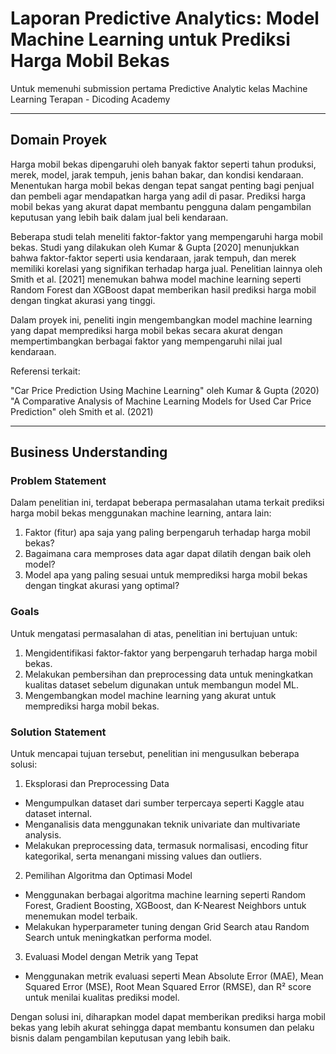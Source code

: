 # Laporan Predictive Analytics: Model Machine Learning untuk Prediksi Harga Mobil Bekas

Untuk memenuhi submission pertama Predictive Analytic kelas Machine Learning Terapan - Dicoding Academy

---

## Domain Proyek

Harga mobil bekas dipengaruhi oleh banyak faktor seperti tahun produksi, merek, model, jarak tempuh, jenis bahan bakar, dan kondisi kendaraan. Menentukan harga mobil bekas dengan tepat sangat penting bagi penjual dan pembeli agar mendapatkan harga yang adil di pasar. Prediksi harga mobil bekas yang akurat dapat membantu pengguna dalam pengambilan keputusan yang lebih baik dalam jual beli kendaraan.

Beberapa studi telah meneliti faktor-faktor yang mempengaruhi harga mobil bekas. Studi yang dilakukan oleh Kumar & Gupta [2020] menunjukkan bahwa faktor-faktor seperti usia kendaraan, jarak tempuh, dan merek memiliki korelasi yang signifikan terhadap harga jual. Penelitian lainnya oleh Smith et al. [2021] menemukan bahwa model machine learning seperti Random Forest dan XGBoost dapat memberikan hasil prediksi harga mobil dengan tingkat akurasi yang tinggi.

Dalam proyek ini, peneliti ingin mengembangkan model machine learning yang dapat memprediksi harga mobil bekas secara akurat dengan mempertimbangkan berbagai faktor yang mempengaruhi nilai jual kendaraan.

Referensi terkait:

"Car Price Prediction Using Machine Learning" oleh Kumar & Gupta (2020)
"A Comparative Analysis of Machine Learning Models for Used Car Price Prediction" oleh Smith et al. (2021)

---

## Business Understanding
### Problem Statement
Dalam penelitian ini, terdapat beberapa permasalahan utama terkait prediksi harga mobil bekas menggunakan machine learning, antara lain:
1. Faktor (fitur) apa saja yang paling berpengaruh terhadap harga mobil bekas?
2. Bagaimana cara memproses data agar dapat dilatih dengan baik oleh model?
3. Model apa yang paling sesuai untuk memprediksi harga mobil bekas dengan tingkat akurasi yang optimal?

### Goals
Untuk mengatasi permasalahan di atas, penelitian ini bertujuan untuk:
1. Mengidentifikasi faktor-faktor yang berpengaruh terhadap harga mobil bekas.
2. Melakukan pembersihan dan preprocessing data untuk meningkatkan kualitas dataset sebelum digunakan untuk membangun model ML.
3. Mengembangkan model machine learning yang akurat untuk memprediksi harga mobil bekas.

### Solution Statement
Untuk mencapai tujuan tersebut, penelitian ini mengusulkan beberapa solusi:
1. Eksplorasi dan Preprocessing Data
- Mengumpulkan dataset dari sumber terpercaya seperti Kaggle atau dataset internal.
- Menganalisis data menggunakan teknik univariate dan multivariate analysis.
- Melakukan preprocessing data, termasuk normalisasi, encoding fitur kategorikal, serta menangani missing values dan outliers.

2. Pemilihan Algoritma dan Optimasi Model
- Menggunakan berbagai algoritma machine learning seperti Random Forest, Gradient Boosting, XGBoost, dan K-Nearest Neighbors untuk menemukan model terbaik.
- Melakukan hyperparameter tuning dengan Grid Search atau Random Search untuk meningkatkan performa model.

3. Evaluasi Model dengan Metrik yang Tepat
- Menggunakan metrik evaluasi seperti Mean Absolute Error (MAE), Mean Squared Error (MSE), Root Mean Squared Error (RMSE), dan R² score untuk menilai kualitas prediksi model.

Dengan solusi ini, diharapkan model dapat memberikan prediksi harga mobil bekas yang lebih akurat sehingga dapat membantu konsumen dan pelaku bisnis dalam pengambilan keputusan yang lebih baik.
